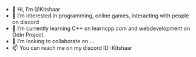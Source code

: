 - 👋 Hi, I’m @Kitshaar
- 👀 I’m interested in programming, online games, interacting with people on discord
- 🌱 I’m currently learning C++ on learncpp.com and webdevelopment on Odin Project. 
- 💞️ I’m looking to collaborate on ...
- 📫 You can reach me on my discord ID :Kitshaar

<!---
Kitshaar/Kitshaar is a ✨ special ✨ repository because its `README.md` (this file) appears on your GitHub profile.
You can click the Preview link to take a look at your changes.
--->
